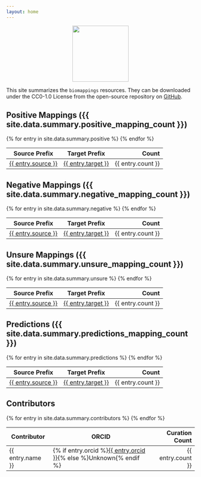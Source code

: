 ```yaml
---
layout: home
---
```

<p align="center">
  <img src="https://raw.githubusercontent.com/biopragmatics/biomappings/master/docs/source/logo.png" height="150">
</p>

This site summarizes the `biomappings` resources. They can be downloaded under the CC0-1.0 License from the open-source
repository on [GitHub](https://github.com/biopragmatics/biomappings).

## Positive Mappings ({{ site.data.summary.positive_mapping_count }})

<table>
<thead>
<tr>
    <th>Source Prefix</th>
    <th>Target Prefix</th>
    <th align="right">Count</th>
</tr>
</thead>
<tbody>
{% for entry in site.data.summary.positive %}
    <tr>
        <td><a href="https://bioregistry.io/{{ entry.source }}">{{ entry.source }}</a></td>
        <td><a href="https://bioregistry.io/{{ entry.target }}">{{ entry.target }}</a></td>
        <td align="right">{{ entry.count }}</td>
    </tr>
{% endfor %}
</tbody>
</table>

## Negative Mappings ({{ site.data.summary.negative_mapping_count }})

<table>
<thead>
<tr>
    <th>Source Prefix</th>
    <th>Target Prefix</th>
    <th align="right">Count</th>
</tr>
</thead>
<tbody>
{% for entry in site.data.summary.negative %}
    <tr>
        <td><a href="https://bioregistry.io/{{ entry.source }}">{{ entry.source }}</a></td>
        <td><a href="https://bioregistry.io/{{ entry.target }}">{{ entry.target }}</a></td>
        <td align="right">{{ entry.count }}</td>
    </tr>
{% endfor %}
</tbody>
</table>

## Unsure Mappings ({{ site.data.summary.unsure_mapping_count }})

<table>
<thead>
<tr>
    <th>Source Prefix</th>
    <th>Target Prefix</th>
    <th align="right">Count</th>
</tr>
</thead>
<tbody>
{% for entry in site.data.summary.unsure %}
    <tr>
        <td><a href="https://bioregistry.io/{{ entry.source }}">{{ entry.source }}</a></td>
        <td><a href="https://bioregistry.io/{{ entry.target }}">{{ entry.target }}</a></td>
        <td align="right">{{ entry.count }}</td>
    </tr>
{% endfor %}
</tbody>
</table>

## Predictions ({{ site.data.summary.predictions_mapping_count }})

<table>
<thead>
<tr>
    <th>Source Prefix</th>
    <th>Target Prefix</th>
    <th align="right">Count</th>
</tr>
</thead>
<tbody>
{% for entry in site.data.summary.predictions %}
    <tr>
        <td><a href="https://bioregistry.io/{{ entry.source }}">{{ entry.source }}</a></td>
        <td><a href="https://bioregistry.io/{{ entry.target }}">{{ entry.target }}</a></td>
        <td align="right">{{ entry.count }}</td>
    </tr>
{% endfor %}
</tbody>
</table>

## Contributors

<table>
<thead>
<tr>
    <th>Contributor</th>
    <th>ORCID</th>
    <th align="right">Curation Count</th>
</tr>
</thead>
<tbody>
{% for entry in site.data.summary.contributors %}
    <tr>
        <td>{{ entry.name }}</td>
        <td>{% if entry.orcid %}<a href="https://orcid.org/{{ entry.orcid }}">{{ entry.orcid }}</a>{% else %}Unknown{% endif %}</td>
        <td align="right">{{ entry.count }}</td>
    </tr>
{% endfor %}
</tbody>
</table>

<apicuron-widget database="biomappings"></apicuron-widget>
<script type="text/javascript" src="https://apicuron.org/assets/apicuron-widget.js"></script>
